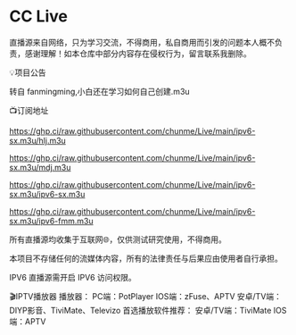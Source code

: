 # CC Live
直播源来自网络，只为学习交流，不得商用，私自商用而引发的问题本人概不负责，感谢理解！如本仓库中部分内容存在侵权行为，留言联系我删除。


💡项目公告

转自 fanmingming,小白还在学习如何自己创建.m3u


📺订阅地址

https://ghp.ci/raw.githubusercontent.com/chunme/Live/main/ipv6-sx.m3u/hlj.m3u

https://ghp.ci/raw.githubusercontent.com/chunme/Live/main/ipv6-sx.m3u/mdj.m3u

https://ghp.ci/raw.githubusercontent.com/chunme/Live/main/ipv6-sx.m3u/ipv6-sx.m3u

https://ghp.ci/raw.githubusercontent.com/chunme/Live/main/ipv6-sx.m3u/ipv6-fmm.m3u


所有直播源均收集于互联网🌐，仅供测试研究使用，不得商用。

本项目不存储任何的流媒体内容，所有的法律责任与后果应由使用者自行承担。


IPV6 直播源需开启 IPV6 访问权限。


🎬IPTV播放器
播放器： PC端：PotPlayer IOS端：zFuse、APTV 安卓/TV端：DIYP影音、TiviMate、Televizo 
首选播放软件推荐： 安卓/TV端：TiviMate IOS端：APTV

